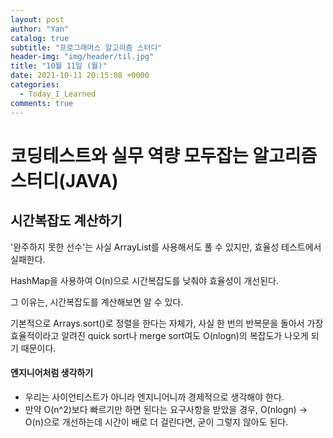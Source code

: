 ```yaml
---
layout: post
author: "Yan"
catalog: true
subtitle: "프로그래머스 알고리즘 스터디"
header-img: "img/header/til.jpg"
title: "10월 11일 (월)"
date: 2021-10-11 20:15:08 +0000
categories:
  - Today_I_Learned
comments: true
---
```


# 코딩테스트와 실무 역량 모두잡는 알고리즘 스터디(JAVA)

## 시간복잡도 계산하기

'완주하지 못한 선수'는 사실 ArrayList를 사용해서도 풀 수 있지만, 효율성 테스트에서 실패한다.  

HashMap을 사용하여 O(n)으로 시간복잡도를 낮춰야 효율성이 개선된다.  

그 이유는, 시간복잡도를 계산해보면 알 수 있다.  

기본적으로 Arrays.sort()로 정렬을 한다는 자체가, 사실 한 번의 반복문을 돌아서 
가장 효율적이라고 알려진 quick sort나 merge sort여도 O(nlogn)의 복잡도가 나오게 되기 때문이다.

#### 엔지니어처럼 생각하기

- 우리는 사이언티스트가 아니라 엔지니어니까 경제적으로 생각해야 한다.
- 만약 O(n^2)보다 빠르기만 하면 된다는 요구사항을 받았을 경우, O(nlogn) -> O(n)으로 개선하는데 시간이 배로 더 걸린다면, 굳이 그렇지 않아도 된다. 